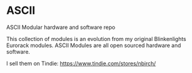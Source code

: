 # ASCII
ASCII Modular hardware and software repo

This collection of modules is an evolution from my original Blinkenlights Eurorack modules. ASCII Modules are all open sourced hardware and software.

I sell them on Tindie: https://www.tindie.com/stores/nbirch/

